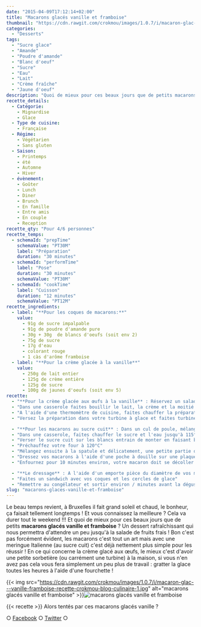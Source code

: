 ```yaml
---
date: "2015-04-09T17:12:14+02:00"
title: "Macarons glacés vanille et framboise"
thumbnail: "https://cdn.rawgit.com/crokmou/images/1.0.7/i/macaron-glac---vanille-framboise-recette-crokmou-blog-culinaire-2.jpg"
categories:
  - "Desserts"
tags:
  - "Sucre glace"
  - "Amande"
  - "Poudre d'amande"
  - "Blanc d'oeuf"
  - "Sucre"
  - "Eau"
  - "Lait"
  - "Crème fraîche"
  - "Jaune d'oeuf"
description: "Quoi de mieux pour ces beaux jours que de petits macarons glacés vanille et framboise ? Un dessert rafraîchissant en attendant la salade de fruits frais !"
recette_details:
  - Catégorie:
    - Mignardise
    - Glace
  - Type de cuisine:
    - Française
  - Régime:
    - Végétarien
    - Sans gluten
  - Saison:
    - Printemps
    - été
    - Automne
    - Hiver
  - évènement:
    - Goûter
    - Lunch
    - Diner
    - Brunch
    - En famille
    - Entre amis
    - En couple
    - Reception
recette_qty: "Pour 4/6 personnes"
recette_temps:
  - schemaId: "prepTime"
    schemaValue: "PT30M"
    label: "Préparation"
    duration: "30 minutes"
  - schemaId: "performTime"
    label: "Pose"
    duration: "30 minutes"
    schemaValue: "PT30M"
  - schemaId: "cookTime"
    label: "Cuisson"
    duration: "12 minutes"
    schemaValue: "PT12M"
recette_ingredients:
  - label: "**Pour les coques de macarons:**"
    value:
      - 91g de sucre impalpable
      - 91g de poudre d'amande pure
      - 30g + 30g  de blancs d'oeufs (soit env 2)
      - 75g de sucre
      - 17g d'eau
      - colorant rouge
      - 1 càs d'arôme framboise
  - label: "**Pour la crème glacée à la vanille**"
    value:
      - 250g de lait entier
      - 125g de crème entière
      - 125g de sucre
      - 100g de jaunes d'oeufs (soit env 5)
recette:
  - "**Pour la crème glacée aux œufs à la vanille** : Réservez un saladier au congélateur (de préférence en inox)"
  - "Dans une casserole faites bouillir le lait, la crème et la moitié du sucre. Dans un saladier, faites blanchir les jaunes d’œufs et l'autre moitié du sucre. Lorsque le lait est à ébullition, versez sur les jaunes et mélangez rapidement, puis reversez dans la casserole et remettre sur le feu."
  - "A l'aide d'une thermomètre de cuisine, faites chauffer la préparation, tout en mélangeant, à 84°C (Attention à ne pas monter au dessus de 85°C vous risqueriez de vous retrouver avec de la brouillade d'oeufs). Une fois la préparation à température, versez dans le saladier préalablement mi au congélateur."
  - "Versez la préparation dans votre turbine à glace et faites turbiner durant une vingtaine de minutes. Versez ensuite la préparation dans un plat assez grand afin de l'étaler sur 2/3cm de hauteur, remettre ensuite au congélateur."

  - "**Pour les macarons au sucre cuit** : Dans un cul de poule, mélangez le sucre impalpable et la poudre d'amande préalablement tamisés et 30g de blancs d'oeufs."
  - "Dans une casserole, faites chauffer le sucre et l'eau jusqu'à 115°C Parallèlement faites monter les 30g de blancs restants en neige"
  - "Verser le sucre cuit sur les blancs entrain de monter en faisant bien attention de faire couler le sucre le long de la paroie de votre robot (ou récipient) afin de ne pas recevoir d'éclaboussures. Faites tourner les blancs à grande vitesse jusqu'à ce que la meringue fasse un joli bec d'oiseau"
  - "Préchauffez votre four à 120°C"
  - "Mélangez ensuite à la spatule et délicatement, une petite partie de la meringue dans le mélange d'amandes en poudre. Ajoutez ensuite le reste de meringue à l'appareil et mélangez de nouveau. Si besoin, ajoutez le colorant et l'arôme. Votre appareil ne doit pas être trop liquide ni trop ferme, la préparation doit pouvoir se lisser d'elle même."
  - "Dressez vos macarons à l'aide d'une poche à douille sur une plaque de cuisson préalablement recouverte de papier sulfurisé. Tapotez légèrement la plaque puis laissez croûter les macarons jusqu'à ce qu'ils ne collent plus lorsque vous mettez votre doigt dessus."
  - "Enfournez pour 10 minutes environ, votre macaron doit se décoller du papier Laissez refroidir sur des grilles"

  - "**Le dressage** : A l'aide d'un emporte pièce du diamètre de vos macarons, récupérez des petits cercles dans la crème glacés."
  - "Faites un sandwich avec vos coques et les cercles de glace"
  - "Remettre au congélateur et sortir environ / minutes avant la dégustation !"
slug: "macarons-glaces-vanille-et-framboise"
---
```


Le beau temps revient, à Bruxelles il fait grand soleil et chaud, le bonheur, ça faisait tellement longtemps ! Et vous connaissez la meilleure ? Cela va durer tout le weekend !!! Et quoi de mieux pour ces beaux jours que de petits **macarons glacés vanille et framboise** ? Un dessert rafraîchissant qui nous permettra d'attendre un peu jusqu'à la salade de fruits frais ! Bon c'est pas forcément évident, les macarons c'est tout un art mais avec une meringue Italienne (au sucre cuit) c'est déjà nettement plus simple pour les réussir ! En ce qui concerne la crème glacé aux œufs, le mieux c'est d'avoir une petite sorbetière (ou carrément une turbine) à la maison, si vous n'en avez pas cela vous fera simplement un peu plus de travail : gratter la glace toutes les heures à l'aide d'une fourchette !

{{< img src="https://cdn.rawgit.com/crokmou/images/1.0.7/i/macaron-glac---vanille-framboise-recette-crokmou-blog-culinaire-1.jpg" alt="macarons glacés vanille et framboise" >}}![macarons glacés vanille et framboise](https://cdn.rawgit.com/crokmou/images/1.0.7/i/macaron-glac---vanille-framboise-recette-crokmou-blog-culinaire.jpg)

{{< recette >}}
Alors tentés par ces macarons glacés vanille ?

○ [Facebook](https://www.facebook.com/crokmou.blog) ○ [Twitter](https://twitter.com/Crokmou) ○
